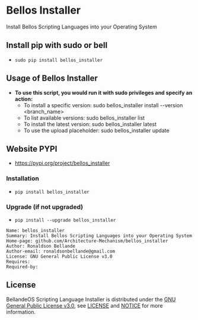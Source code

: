 # Bellos Installer
Install Bellos Scripting Languages into your Operating System 

## Install pip with sudo or bell
- `sudo pip install bellos_installer`

## Usage of Bellos Installer
- **To use this script, you would run it with sudo privileges and specify an action:**
  - To install a specific version: sudo bellos_installer install --version <branch_name>
  - To list available versions: sudo bellos_installer list
  - To install the latest version: sudo bellos_installer latest
  - To use the upload placeholder: sudo bellos_installer update


## Website PYPI
- https://pypi.org/project/bellos_installer

### Installation
- `pip install bellos_installer`

### Upgrade (if not upgraded)
- `pip install --upgrade bellos_installer`

```
Name: bellos_installer
Summary: Install Bellos Scripting Languages into your Operating System 
Home-page: github.com/Architecture-Mechanism/bellos_installer
Author: Ronaldson Bellande
Author-email: ronaldsonbellande@gmail.com
License: GNU General Public License v3.0
Requires: 
Required-by:
```

## License

BellandeOS Scripting Language Installer is distributed under the [GNU General Public License v3.0](https://www.gnu.org/licenses/gpl-3.0.en.html), see [LICENSE](https://github.com/Architecture-Mechanism/bellos_installer/blob/main/LICENSE) and [NOTICE](https://github.com/Architecture-Mechanism/bellos_installer/blob/main/LICENSE) for more information.
